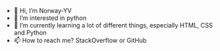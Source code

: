 - 👋 Hi, I’m Norway-YV
- 👀 I’m interested in python
- 🌱 I’m currently learning a lot of different things, especially HTML, CSS and Python
- 📫 How to reach me? StackOverflow or GitHub

<!---
norway-yv/norway-yv is a ✨ special ✨ repository because its `README.md` (this file) appears on your GitHub profile.
You can click the Preview link to take a look at your changes.
--->
